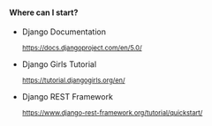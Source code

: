 #### Where can I start?

- Django Documentation

    <small>https://docs.djangoproject.com/en/5.0/</small>

- Django Girls Tutorial

    <small>https://tutorial.djangogirls.org/en/</small>

- Django REST Framework

    <small>https://www.django-rest-framework.org/tutorial/quickstart/</small>


<aside class="notes">
</aside>
